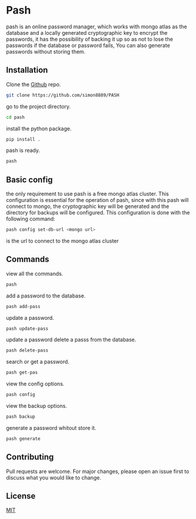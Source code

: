# Pash

pash is an online password manager, which works with mongo atlas as the database and a locally generated cryptographic key to encrypt the passwords, it has the possibility of backing it up so as not to lose the passwords if the database or password fails, You can also generate passwords without storing them.

## Installation
Clone the [Github](https://github.com/simon8889/PASH) repo.
```bash
git clone https://github.com/simon8889/PASH
```
go to the project directory.
```bash
cd pash
```
install the python package.
```bash
pip install .
```
pash is ready.
```bash
pash 
```

## Basic config
the only requirement to use pash is a free mongo atlas cluster.
This configuration is essential for the operation of pash, since with this pash will connect to mongo, the cryptographic key will be generated and the directory for backups will be configured.
This configuration is done with the following command:
```bash
pash config set-db-url <mongo url>
```
<mongo url> is the url to connect to the mongo atlas cluster

## Commands
view all the commands.
```bash
pash 
```
add a password to the database.
```bash
pash add-pass
```
update a password.
```bash
pash update-pass
```
update a password 
delete a passs from the database.
```bash
pash delete-pass
```
search or get a password.
```bash
pash get-pas
```
view the config options.
```bash
pash config
```
view the backup options.
```bash
pash backup 
```
generate a password whitout store it.
```bash
pash generate 
```
## Contributing
Pull requests are welcome. For major changes, please open an issue first to discuss what you would like to change.

## License
[MIT](https://choosealicense.com/licenses/mit/)